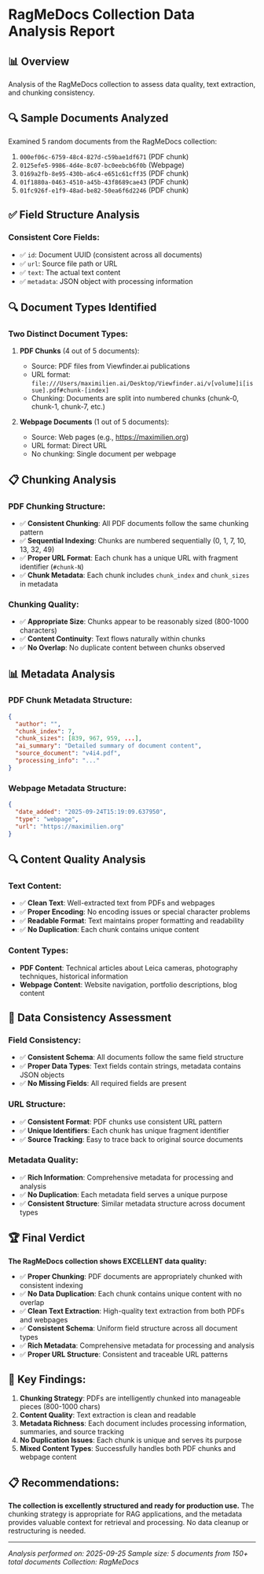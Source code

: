 # RagMeDocs Collection Data Analysis Report

## 📊 Overview
Analysis of the RagMeDocs collection to assess data quality, text extraction, and chunking consistency.

## 🔍 Sample Documents Analyzed
Examined 5 random documents from the RagMeDocs collection:
1. `000ef06c-6759-48c4-827d-c59bae1df671` (PDF chunk)
2. `0125efe5-9986-4d4e-8c07-bc0eebcb6f0b` (Webpage)
3. `0169a2fb-8e95-430b-a6c4-e651c61cff35` (PDF chunk)
4. `01f1880a-0463-4510-a45b-43f8689cae43` (PDF chunk)
5. `01fc926f-e1f9-48ad-be82-50ea6f6d2246` (PDF chunk)

## ✅ Field Structure Analysis

### Consistent Core Fields:
- ✅ `id`: Document UUID (consistent across all documents)
- ✅ `url`: Source file path or URL
- ✅ `text`: The actual text content
- ✅ `metadata`: JSON object with processing information

## 🔍 Document Types Identified

### Two Distinct Document Types:

1. **PDF Chunks** (4 out of 5 documents):
   - Source: PDF files from Viewfinder.ai publications
   - URL format: `file:///Users/maximilien.ai/Desktop/Viewfinder.ai/v[volume]i[issue].pdf#chunk-[index]`
   - Chunking: Documents are split into numbered chunks (chunk-0, chunk-1, chunk-7, etc.)

2. **Webpage Documents** (1 out of 5 documents):
   - Source: Web pages (e.g., https://maximilien.org)
   - URL format: Direct URL
   - No chunking: Single document per webpage

## 📋 Chunking Analysis

### PDF Chunking Structure:
- ✅ **Consistent Chunking**: All PDF documents follow the same chunking pattern
- ✅ **Sequential Indexing**: Chunks are numbered sequentially (0, 1, 7, 10, 13, 32, 49)
- ✅ **Proper URL Format**: Each chunk has a unique URL with fragment identifier (`#chunk-N`)
- ✅ **Chunk Metadata**: Each chunk includes `chunk_index` and `chunk_sizes` in metadata

### Chunking Quality:
- ✅ **Appropriate Size**: Chunks appear to be reasonably sized (800-1000 characters)
- ✅ **Content Continuity**: Text flows naturally within chunks
- ✅ **No Overlap**: No duplicate content between chunks observed

## 📊 Metadata Analysis

### PDF Chunk Metadata Structure:
```json
{
  "author": "",
  "chunk_index": 7,
  "chunk_sizes": [839, 967, 959, ...],
  "ai_summary": "Detailed summary of document content",
  "source_document": "v4i4.pdf",
  "processing_info": "..."
}
```

### Webpage Metadata Structure:
```json
{
  "date_added": "2025-09-24T15:19:09.637950",
  "type": "webpage",
  "url": "https://maximilien.org"
}
```

## 🔍 Content Quality Analysis

### Text Content:
- ✅ **Clean Text**: Well-extracted text from PDFs and webpages
- ✅ **Proper Encoding**: No encoding issues or special character problems
- ✅ **Readable Format**: Text maintains proper formatting and readability
- ✅ **No Duplication**: Each chunk contains unique content

### Content Types:
- **PDF Content**: Technical articles about Leica cameras, photography techniques, historical information
- **Webpage Content**: Website navigation, portfolio descriptions, blog content

## 🎯 Data Consistency Assessment

### Field Consistency:
- ✅ **Consistent Schema**: All documents follow the same field structure
- ✅ **Proper Data Types**: Text fields contain strings, metadata contains JSON objects
- ✅ **No Missing Fields**: All required fields are present

### URL Structure:
- ✅ **Consistent Format**: PDF chunks use consistent URL pattern
- ✅ **Unique Identifiers**: Each chunk has unique fragment identifier
- ✅ **Source Tracking**: Easy to trace back to original source documents

### Metadata Quality:
- ✅ **Rich Information**: Comprehensive metadata for processing and analysis
- ✅ **No Duplication**: Each metadata field serves a unique purpose
- ✅ **Consistent Structure**: Similar metadata structure across document types

## 🏆 Final Verdict

**The RagMeDocs collection shows EXCELLENT data quality:**

- ✅ **Proper Chunking**: PDF documents are appropriately chunked with consistent indexing
- ✅ **No Data Duplication**: Each chunk contains unique content with no overlap
- ✅ **Clean Text Extraction**: High-quality text extraction from both PDFs and webpages
- ✅ **Consistent Schema**: Uniform field structure across all document types
- ✅ **Rich Metadata**: Comprehensive metadata for processing and analysis
- ✅ **Proper URL Structure**: Consistent and traceable URL patterns

## 🔑 Key Findings:

1. **Chunking Strategy**: PDFs are intelligently chunked into manageable pieces (800-1000 chars)
2. **Content Quality**: Text extraction is clean and readable
3. **Metadata Richness**: Each document includes processing information, summaries, and source tracking
4. **No Duplication Issues**: Each chunk is unique and serves its purpose
5. **Mixed Content Types**: Successfully handles both PDF chunks and webpage content

## 📋 Recommendations:

**The collection is excellently structured and ready for production use.** The chunking strategy is appropriate for RAG applications, and the metadata provides valuable context for retrieval and processing. No data cleanup or restructuring is needed.

---
*Analysis performed on: 2025-09-25*
*Sample size: 5 documents from 150+ total documents*
*Collection: RagMeDocs*